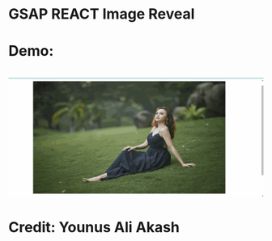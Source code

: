 # GSAP REACT Image Reveal

# Demo:

</br>

<img src="./src/images/gif-2.gif" alt="" />
</br>

# Credit: Younus Ali Akash
